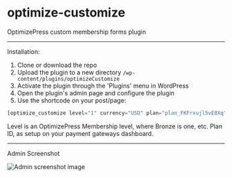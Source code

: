 # optimize-customize
OptimizePress custom membership forms plugin

---

Installation:

1. Clone or download the repo
2. Upload the plugin to a new  directory `/wp-content/plugins/optimizeCustomize`
3. Activate the plugin through the 'Plugins' menu in WordPress
4. Open the plugin's admin page and configure the plugin
5. Use the shortcode on your post/page:

```php
[optimize_customize level="1" currency="USD" plan="plan_FKFrxujl5vE8Xq"/]
````

Level is an OptimizePress Membership level, where Bronze is one, etc.
Plan ID, as setup on your payment gateways dashboard.

---

Admin Screenshot

![Admin screenshot image](https://raw.githubusercontent.com/Webanet-Australia/optimize-customize/master/assets/img/admin-screenshot.jpg)
